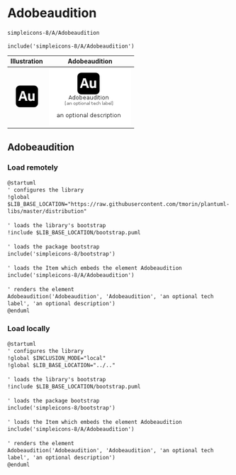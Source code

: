 # Adobeaudition


```text
simpleicons-8/A/Adobeaudition
```

```text
include('simpleicons-8/A/Adobeaudition')
```



| Illustration | Adobeaudition |
| :---: | :---: |
| ![illustration for Illustration](../../simpleicons-8/A/Adobeaudition.png) | ![illustration for Adobeaudition](../../simpleicons-8/A/Adobeaudition.Local.png) |




## Adobeaudition

### Load remotely
```plantuml
@startuml
' configures the library
!global $LIB_BASE_LOCATION="https://raw.githubusercontent.com/tmorin/plantuml-libs/master/distribution"

' loads the library's bootstrap
!include $LIB_BASE_LOCATION/bootstrap.puml

' loads the package bootstrap
include('simpleicons-8/bootstrap')

' loads the Item which embeds the element Adobeaudition
include('simpleicons-8/A/Adobeaudition')

' renders the element
Adobeaudition('Adobeaudition', 'Adobeaudition', 'an optional tech label', 'an optional description')
@enduml
```

### Load locally
```plantuml
@startuml
' configures the library
!global $INCLUSION_MODE="local"
!global $LIB_BASE_LOCATION="../.."

' loads the library's bootstrap
!include $LIB_BASE_LOCATION/bootstrap.puml

' loads the package bootstrap
include('simpleicons-8/bootstrap')

' loads the Item which embeds the element Adobeaudition
include('simpleicons-8/A/Adobeaudition')

' renders the element
Adobeaudition('Adobeaudition', 'Adobeaudition', 'an optional tech label', 'an optional description')
@enduml
```

